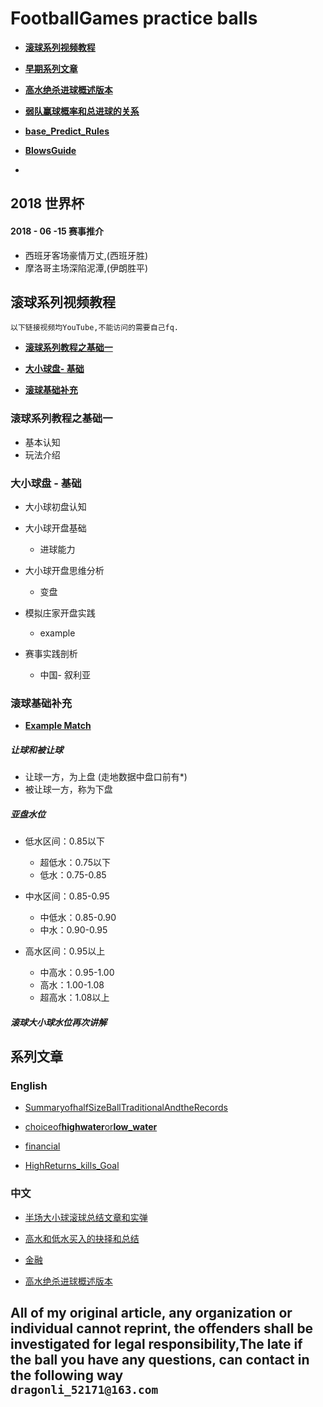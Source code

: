 # FootballGames practice balls

*   **[滚球系列视频教程](#blow)**

*   **[早期系列文章](#pages)**

*   **[高水绝杀进球概述版本](./2017/HighReturns_kills_Goal.md)**
*   **[弱队赢球概率和总进球的关系](./2017/弱队赢球概率和总进球的关系.md)**
*   **[base_Predict_Rules](./2018/base_Predict_Rules.md)**
* **[BlowsGuide](./2018/BlowsGuide.md)**
* 
##  2018 世界杯 

#### 2018 - 06 -15 赛事推介
- 西班牙客场豪情万丈,(西班牙胜)
- 摩洛哥主场深陷泥潭,(伊朗胜平)



## <a name="blow"></a> 滚球系列视频教程

	以下链接视频均YouTube,不能访问的需要自己fq.

- [**滚球系列教程之基础一**](https://www.youtube.com/watch?v=3ClN1HqqNYg)

- [**大小球盘- 基础**](https://youtu.be/NCEgD1sZ2lI)

-  [**滚球基础补充**](https://youtu.be/STCq15oqgcw)



### 滚球系列教程之基础一

- 基本认知
- 玩法介绍

### 大小球盘 - 基础

- 大小球初盘认知
	
- 大小球开盘基础
	
	- 进球能力
	
- 大小球开盘思维分析
	
	- 变盘
	
- 模拟庄家开盘实践
	
	- example
	
	
- 赛事实践剖析
	
	- 中国- 叙利亚


### 滚球基础补充

- **[Example Match](http://live.titan007.com/detail/1406348sb.htm)**

##### 让球和被让球

- 让球一方，为上盘 (走地数据中盘口前有*)
- 被让球一方，称为下盘 

##### 亚盘水位

- 低水区间：0.85以下
	- 超低水：0.75以下
	- 低水：0.75-0.85

- 中水区间：0.85-0.95
	- 中低水：0.85-0.90
	- 中水：0.90-0.95
- 高水区间：0.95以上
	
	- 中高水：0.95-1.00
	- 高水：1.00-1.08
	- 超高水：1.08以上

##### 滚球大小球水位再次讲解


##  <a name="pages"></a> 系列文章


###  English

- [SummaryofhalfSizeBallTraditionalAndtheRecords](./2016-10And11HalfGoal/Summary_of_halfSizeBall_traditional-2016.md)

- [choiceof**highwater**or**low_water**](./2016-11high_water_and_low_water/choice_of_high_water_and_low_water.md)

- [financial](./financial/financial.md)
- [HighReturns_kills_Goal](./2017/HighReturns_kills_Goal.md)


###  中文
- [半场大小球滚球总结文章和实弹](./2016-10And11HalfGoal/Summary_of_halfSizeBall_traditional-2016.md)

- [高水和低水买入的抉择和总结](./2016-11high_water_and_low_water/choice_of_high_water_and_low_water.md)

- [金融](./financial/financial.md)

- [高水绝杀进球概述版本](./2017/HighReturns_kills_Goal.md)

## All of my original article, any organization or individual cannot reprint, the offenders shall be investigated for legal responsibility,The late if the ball you have any questions, can contact in the following way<br/>`dragonli_52171@163.com` 
 




